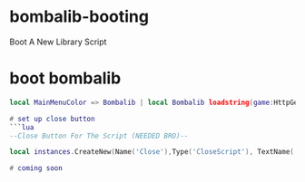 # bombalib-booting
Boot A New Library Script 

# boot bombalib 
```lua
local MainMenuColor => Bombalib | local Bombalib loadstring(game:HttpGet(('https://raw.githubusercontent.com/BombaUnited123/BombaUnited123/main/Still%20Coming%20Soon.lua'))()``` # still Development 

# set up close button 
```lua
--Close Button For The Script (NEEDED BRO)--

local instances.CreateNew(Name('Close'),Type('CloseScript'), TextName('None'), HasCloseScript('true'), Icon('CloseIcons Fas-fa')),```

# coming soon
